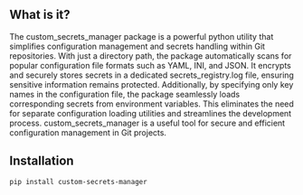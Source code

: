What is it?
---

The custom_secrets_manager package is a powerful python utility that simplifies configuration management and secrets handling within Git repositories. With just a directory path, the package automatically scans for popular configuration file formats such as YAML, INI, and JSON. It encrypts and securely stores secrets in a dedicated secrets_registry.log file, ensuring sensitive information remains protected. Additionally, by specifying only key names in the configuration file, the package seamlessly loads corresponding secrets from environment variables. This eliminates the need for separate configuration loading utilities and streamlines the development process. custom_secrets_manager is a useful tool for secure and efficient configuration management in Git projects.

Installation
---
```pip install custom-secrets-manager```